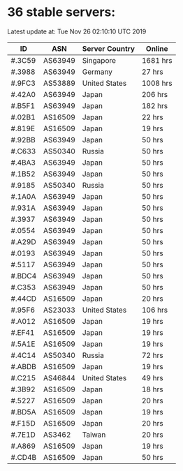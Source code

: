 # 36 stable servers:

Latest update at: Tue Nov 26 02:10:10 UTC 2019

| ID | ASN | Server Country | Online |
| -- | --- | -------------- | ------ |
| #.3C59 | AS63949 | Singapore | 1681 hrs |
| #.3988 | AS63949 | Germany | 27 hrs |
| #.9FC3 | AS53889 | United States | 1008 hrs |
| #.42A0 | AS63949 | Japan | 206 hrs |
| #.B5F1 | AS63949 | Japan | 182 hrs |
| #.02B1 | AS16509 | Japan | 22 hrs |
| #.819E | AS16509 | Japan | 19 hrs |
| #.92BB | AS63949 | Japan | 50 hrs |
| #.C633 | AS50340 | Russia | 50 hrs |
| #.4BA3 | AS63949 | Japan | 50 hrs |
| #.1B52 | AS63949 | Japan | 50 hrs |
| #.9185 | AS50340 | Russia | 50 hrs |
| #.1A0A | AS63949 | Japan | 50 hrs |
| #.931A | AS63949 | Japan | 50 hrs |
| #.3937 | AS63949 | Japan | 50 hrs |
| #.0554 | AS63949 | Japan | 50 hrs |
| #.A29D | AS63949 | Japan | 50 hrs |
| #.0193 | AS63949 | Japan | 50 hrs |
| #.5117 | AS63949 | Japan | 50 hrs |
| #.BDC4 | AS63949 | Japan | 50 hrs |
| #.C353 | AS63949 | Japan | 50 hrs |
| #.44CD | AS16509 | Japan | 20 hrs |
| #.95F6 | AS23033 | United States | 106 hrs |
| #.A012 | AS16509 | Japan | 19 hrs |
| #.EF41 | AS16509 | Japan | 19 hrs |
| #.5A1E | AS16509 | Japan | 19 hrs |
| #.4C14 | AS50340 | Russia | 72 hrs |
| #.ABDB | AS16509 | Japan | 19 hrs |
| #.C215 | AS46844 | United States | 49 hrs |
| #.3B92 | AS16509 | Japan | 18 hrs |
| #.5227 | AS16509 | Japan | 20 hrs |
| #.BD5A | AS16509 | Japan | 19 hrs |
| #.F15D | AS16509 | Japan | 20 hrs |
| #.7E1D | AS3462 | Taiwan | 20 hrs |
| #.A869 | AS16509 | Japan | 19 hrs |
| #.CD4B | AS16509 | Japan | 50 hrs |

